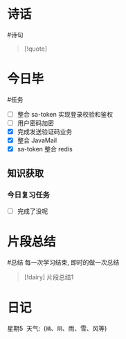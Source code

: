 # 诗话
#诗句 
> [!quote]

# 今日毕
#任务
- [ ] 整合 sa-token 实现登录校验和鉴权
- [ ] 用户密码加密
- [x] 完成发送验证码业务
- [x] 整合 JavaMail
- [x] sa-token 整合 redis

## 知识获取


### 今日复习任务
- [ ] 完成了没呢

# 片段总结
#总结
	每一次学习结束, 即时的做一次总结

> [!dairy] 片段总结1

# 日记
星期5  天气:  (`晴`、`阴`、雨、雪、风等)

